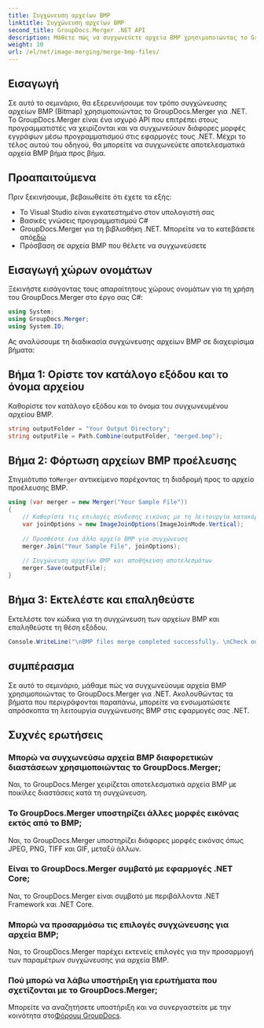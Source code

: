 ```yaml
---
title: Συγχώνευση αρχείων BMP
linktitle: Συγχώνευση αρχείων BMP
second_title: GroupDocs.Merger .NET API
description: Μάθετε πώς να συγχωνεύετε αρχεία BMP χρησιμοποιώντας το GroupDocs.Merger για .NET με αυτό το ολοκληρωμένο σεμινάριο. Αναπτύξτε τις εφαρμογές σας .NET αποτελεσματικά.
weight: 10
url: /el/net/image-merging/merge-bmp-files/
---
```

## Εισαγωγή
Σε αυτό το σεμινάριο, θα εξερευνήσουμε τον τρόπο συγχώνευσης αρχείων BMP (Bitmap) χρησιμοποιώντας το GroupDocs.Merger για .NET. Το GroupDocs.Merger είναι ένα ισχυρό API που επιτρέπει στους προγραμματιστές να χειρίζονται και να συγχωνεύουν διάφορες μορφές εγγράφων μέσω προγραμματισμού στις εφαρμογές τους .NET. Μέχρι το τέλος αυτού του οδηγού, θα μπορείτε να συγχωνεύετε αποτελεσματικά αρχεία BMP βήμα προς βήμα.
## Προαπαιτούμενα
Πριν ξεκινήσουμε, βεβαιωθείτε ότι έχετε τα εξής:
- Το Visual Studio είναι εγκατεστημένο στον υπολογιστή σας
- Βασικές γνώσεις προγραμματισμού C#
-  GroupDocs.Merger για τη βιβλιοθήκη .NET. Μπορείτε να το κατεβάσετε από[εδώ](https://releases.groupdocs.com/merger/net/)
- Πρόσβαση σε αρχεία BMP που θέλετε να συγχωνεύσετε
## Εισαγωγή χώρων ονομάτων
Ξεκινήστε εισάγοντας τους απαραίτητους χώρους ονομάτων για τη χρήση του GroupDocs.Merger στο έργο σας C#:
```csharp
using System; 
using GroupDocs.Merger;
using System.IO;
```
Ας αναλύσουμε τη διαδικασία συγχώνευσης αρχείων BMP σε διαχειρίσιμα βήματα:
## Βήμα 1: Ορίστε τον κατάλογο εξόδου και το όνομα αρχείου
Καθορίστε τον κατάλογο εξόδου και το όνομα του συγχωνευμένου αρχείου BMP.
```csharp
string outputFolder = "Your Output Directory";
string outputFile = Path.Combine(outputFolder, "merged.bmp");
```
## Βήμα 2: Φόρτωση αρχείων BMP προέλευσης
 Στιγμιότυπο το`Merger` αντικείμενο παρέχοντας τη διαδρομή προς το αρχείο προέλευσης BMP.
```csharp
using (var merger = new Merger("Your Sample File"))
{
    // Καθορίστε τις επιλογές σύνδεσης εικόνας με τη λειτουργία κατακόρυφης σύνδεσης
    var joinOptions = new ImageJoinOptions(ImageJoinMode.Vertical);
    
    // Προσθέστε ένα άλλο αρχείο BMP για συγχώνευση
    merger.Join("Your Sample File", joinOptions);
    
    // Συγχώνευση αρχείων BMP και αποθήκευση αποτελεσμάτων
    merger.Save(outputFile);
}
```
## Βήμα 3: Εκτελέστε και επαληθεύστε
Εκτελέστε τον κώδικα για τη συγχώνευση των αρχείων BMP και επαληθεύστε τη θέση εξόδου.
```csharp
Console.WriteLine("\nBMP files merge completed successfully. \nCheck output in {0}", outputFolder);
```
## συμπέρασμα
Σε αυτό το σεμινάριο, μάθαμε πώς να συγχωνεύουμε αρχεία BMP χρησιμοποιώντας το GroupDocs.Merger για .NET. Ακολουθώντας τα βήματα που περιγράφονται παραπάνω, μπορείτε να ενσωματώσετε απρόσκοπτα τη λειτουργία συγχώνευσης BMP στις εφαρμογές σας .NET.

## Συχνές ερωτήσεις
### Μπορώ να συγχωνεύσω αρχεία BMP διαφορετικών διαστάσεων χρησιμοποιώντας το GroupDocs.Merger;
Ναι, το GroupDocs.Merger χειρίζεται αποτελεσματικά αρχεία BMP με ποικίλες διαστάσεις κατά τη συγχώνευση.
### Το GroupDocs.Merger υποστηρίζει άλλες μορφές εικόνας εκτός από το BMP;
Ναι, το GroupDocs.Merger υποστηρίζει διάφορες μορφές εικόνας όπως JPEG, PNG, TIFF και GIF, μεταξύ άλλων.
### Είναι το GroupDocs.Merger συμβατό με εφαρμογές .NET Core;
Ναι, το GroupDocs.Merger είναι συμβατό με περιβάλλοντα .NET Framework και .NET Core.
### Μπορώ να προσαρμόσω τις επιλογές συγχώνευσης για αρχεία BMP;
Ναι, το GroupDocs.Merger παρέχει εκτενείς επιλογές για την προσαρμογή των παραμέτρων συγχώνευσης για αρχεία BMP.
### Πού μπορώ να λάβω υποστήριξη για ερωτήματα που σχετίζονται με το GroupDocs.Merger;
 Μπορείτε να αναζητήσετε υποστήριξη και να συνεργαστείτε με την κοινότητα στο[Φόρουμ GroupDocs](https://forum.groupdocs.com/c/merger/32).